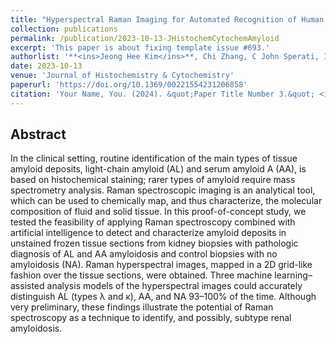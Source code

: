 ```yaml
---
title: "Hyperspectral Raman Imaging for Automated Recognition of Human Renal Amyloid"
collection: publications
permalink: /publication/2023-10-13-JHistochemCytochemAmyloid
excerpt: 'This paper is about fixing template issue #693.'
authorlist: '**<ins>Jeong Hee Kim</ins>**, Chi Zhang, C John Sperati, Ishan Barman, Serena M Bagnasco'
date: 2023-10-13
venue: 'Journal of Histochemistry & Cytochemistry'
paperurl: 'https://doi.org/10.1369/00221554231206858'
citation: 'Your Name, You. (2024). &quot;Paper Title Number 3.&quot; <i>GitHub Journal of Bugs</i>. 1(3).'
---
```


Abstract
------
In the clinical setting, routine identification of the main types of tissue amyloid deposits, light-chain amyloid (AL) and serum amyloid A (AA), is based on histochemical staining; rarer types of amyloid require mass spectrometry analysis. Raman spectroscopic imaging is an analytical tool, which can be used to chemically map, and thus characterize, the molecular composition of fluid and solid tissue. In this proof-of-concept study, we tested the feasibility of applying Raman spectroscopy combined with artificial intelligence to detect and characterize amyloid deposits in unstained frozen tissue sections from kidney biopsies with pathologic diagnosis of AL and AA amyloidosis and control biopsies with no amyloidosis (NA). Raman hyperspectral images, mapped in a 2D grid-like fashion over the tissue sections, were obtained. Three machine learning–assisted analysis models of the hyperspectral images could accurately distinguish AL (types λ and κ), AA, and NA 93–100% of the time. Although very preliminary, these findings illustrate the potential of Raman spectroscopy as a technique to identify, and possibly, subtype renal amyloidosis.
